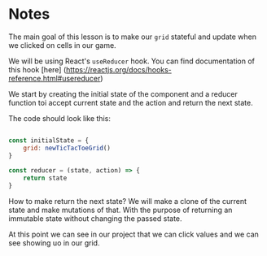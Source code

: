# Notes 

<TimeStamp start="0:00" end="0:06">

The main goal of this lesson is to make our `grid` stateful and update when we clicked on cells in our game. 

</TimeStamp>

<TimeStamp start="0:07" end="0:10">

We will be using React's `useReducer` hook. You can find documentation of this hook [here] (https://reactjs.org/docs/hooks-reference.html#usereducer) 

</TimeStamp>

<TimeStamp start="0:11" end="0:31">

We start by creating the initial state of the component and a reducer function toi accept current state and the action and return the next state. 

The code should look like this: 

```js 

const initialState = {
    grid: newTicTacToeGrid()
}
 
const reducer = (state, action) => {
    return state
}

```
</TimeStamp>

<TimeStamp start="2:00" end="2:20">

How to make return the next state? We will make a clone of the current state and make mutations of that. With the purpose of returning an immutable state without changing the passed state. 

</TimeStamp>

<TimeStamp start="5:08" end="5:14">
 
 At this point we can see in our project that we can click values and we can see showing uo in our grid. 

</TimeStamp>


